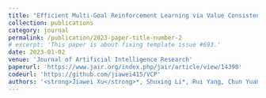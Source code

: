 ```yaml
---
title: "Efficient Multi-Goal Reinforcement Learning via Value Consistency Prioritization"
collection: publications
category: journal
permalink: /publication/2023-paper-title-number-2
# excerpt: 'This paper is about fixing template issue #693.'
date: 2023-01-02
venue: 'Journal of Artificial Intelligence Research'
paperurl: 'https://www.jair.org/index.php/jair/article/view/14398'
codeurl: 'https://github.com/jiawei415/VCP'
authors: '<strong>Jiawei Xu</strong>*, Shuxing Li*, Rui Yang, Chun Yuan, Lei Han.'
---
```


